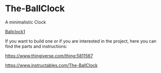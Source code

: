 # The-BallClock
A minimalistic Clock

[Ballclock1](https://user-images.githubusercontent.com/6172665/214798924-c6b28b26-650c-4916-8e16-18c952185a69.jpg)

If you want to build one or if you are interested in the project, here you can find the parts and instructions:

https://www.thingiverse.com/thing:5811567

https://www.instructables.com/The-BallClock
